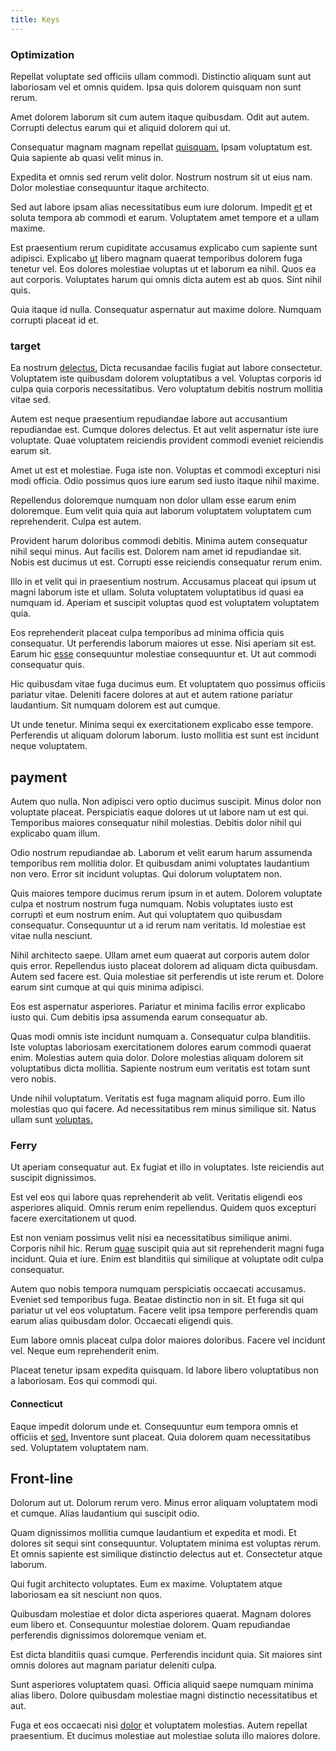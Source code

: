```yaml
---
title: Keys
---
```


### Optimization

Repellat voluptate sed officiis ullam commodi. Distinctio aliquam sunt aut laboriosam vel et omnis quidem. Ipsa quis dolorem quisquam non sunt rerum.

Amet dolorem laborum sit cum autem itaque quibusdam. Odit aut autem. Corrupti delectus earum qui et aliquid dolorem qui ut.

Consequatur magnam magnam repellat [quisquam.](/facere/adipisci/quam/rustic_steel_salad.md) Ipsam voluptatum est. Quia sapiente ab quasi velit minus in.

Expedita et omnis sed rerum velit dolor. Nostrum nostrum sit ut eius nam. Dolor molestiae consequuntur itaque architecto.

Sed aut labore ipsam alias necessitatibus eum iure dolorum. Impedit [et](/eos/est/ut/solid_state_parks_ssl.md) et soluta tempora ab commodi et earum. Voluptatem amet tempore et a ullam maxime.

Est praesentium rerum cupiditate accusamus explicabo cum sapiente sunt adipisci. Explicabo [ut](/dolore/odio/neque/et/hub_standardization.md) libero magnam quaerat temporibus dolorem fuga tenetur vel. Eos dolores molestiae voluptas ut et laborum ea nihil. Quos ea aut corporis. Voluptates harum qui omnis dicta autem est ab quos. Sint nihil quis.

Quia itaque id nulla. Consequatur aspernatur aut maxime dolore. Numquam corrupti placeat id et.

### target

Ea nostrum [delectus.](/consequatur/architecto/specialist_direct.md) Dicta recusandae facilis fugiat aut labore consectetur. Voluptatem iste quibusdam dolorem voluptatibus a vel. Voluptas corporis id culpa quia corporis necessitatibus. Vero voluptatum debitis nostrum mollitia vitae sed.

Autem est neque praesentium repudiandae labore aut accusantium repudiandae est. Cumque dolores delectus. Et aut velit aspernatur iste iure voluptate. Quae voluptatem reiciendis provident commodi eveniet reiciendis earum sit.

Amet ut est et molestiae. Fuga iste non. Voluptas et commodi excepturi nisi modi officia. Odio possimus quos iure earum sed iusto itaque nihil maxime.

Repellendus doloremque numquam non dolor ullam esse earum enim doloremque. Eum velit quia quia aut laborum voluptatem voluptatem cum reprehenderit. Culpa est autem.

Provident harum doloribus commodi debitis. Minima autem consequatur nihil sequi minus. Aut facilis est. Dolorem nam amet id repudiandae sit. Nobis est ducimus ut est. Corrupti esse reiciendis consequatur rerum enim.

Illo in et velit qui in praesentium nostrum. Accusamus placeat qui ipsum ut magni laborum iste et ullam. Soluta voluptatem voluptatibus id quasi ea numquam id. Aperiam et suscipit voluptas quod est voluptatem voluptatem quia.

Eos reprehenderit placeat culpa temporibus ad minima officia quis consequatur. Ut perferendis laborum maiores ut esse. Nisi aperiam sit est. Earum hic [esse](/facere/temporibus/tasty_frozen_salad_security.md) consequuntur molestiae consequuntur et. Ut aut commodi consequatur quis.

Hic quibusdam vitae fuga ducimus eum. Et voluptatem quo possimus officiis pariatur vitae. Deleniti facere dolores at aut et autem ratione pariatur laudantium. Sit numquam dolorem est aut cumque.

Ut unde tenetur. Minima sequi ex exercitationem explicabo esse tempore. Perferendis ut aliquam dolorum laborum. Iusto mollitia est sunt est incidunt neque voluptatem.

## payment

Autem quo nulla. Non adipisci vero optio ducimus suscipit. Minus dolor non voluptate placeat. Perspiciatis eaque dolores ut ut labore nam ut est qui. Temporibus maiores consequatur nihil molestias. Debitis dolor nihil qui explicabo quam illum.

Odio nostrum repudiandae ab. Laborum et velit earum harum assumenda temporibus rem mollitia dolor. Et quibusdam animi voluptates laudantium non vero. Error sit incidunt voluptas. Qui dolorum voluptatem non.

Quis maiores tempore ducimus rerum ipsum in et autem. Dolorem voluptate culpa et nostrum nostrum fuga numquam. Nobis voluptates iusto est corrupti et eum nostrum enim. Aut qui voluptatem quo quibusdam consequatur. Consequuntur ut a id rerum nam veritatis. Id molestiae est vitae nulla nesciunt.

Nihil architecto saepe. Ullam amet eum quaerat aut corporis autem dolor quis error. Repellendus iusto placeat dolorem ad aliquam dicta quibusdam. Autem sed facere est. Quia molestiae sit perferendis ut iste rerum et. Dolore earum sint cumque at qui quis minima adipisci.

Eos est aspernatur asperiores. Pariatur et minima facilis error explicabo iusto qui. Cum debitis ipsa assumenda earum consequatur ab.

Quas modi omnis iste incidunt numquam a. Consequatur culpa blanditiis. Iste voluptas laboriosam exercitationem dolores earum commodi quaerat enim. Molestias autem quia dolor. Dolore molestias aliquam dolorem sit voluptatibus dicta mollitia. Sapiente nostrum eum veritatis est totam sunt vero nobis.

Unde nihil voluptatum. Veritatis est fuga magnam aliquid porro. Eum illo molestias quo qui facere. Ad necessitatibus rem minus similique sit. Natus ullam sunt [voluptas.](/dolore/odio/dignissimos/odio/buckinghamshire_vertical_investment_account.md)

### Ferry

Ut aperiam consequatur aut. Ex fugiat et illo in voluptates. Iste reiciendis aut suscipit dignissimos.

Est vel eos qui labore quas reprehenderit ab velit. Veritatis eligendi eos asperiores aliquid. Omnis rerum enim repellendus. Quidem quos excepturi facere exercitationem ut quod.

Est non veniam possimus velit nisi ea necessitatibus similique animi. Corporis nihil hic. Rerum [quae](/facere/adipisci/quam/saint_vincent_and_the_grenadines.md) suscipit quia aut sit reprehenderit magni fuga incidunt. Quia et iure. Enim est blanditiis qui similique at voluptate odit culpa consequatur.

Autem quo nobis tempora numquam perspiciatis occaecati accusamus. Eveniet sed temporibus fuga. Beatae distinctio non in sit. Et fuga sit qui pariatur ut vel eos voluptatum. Facere velit ipsa tempore perferendis quam earum alias quibusdam dolor. Occaecati eligendi quis.

Eum labore omnis placeat culpa dolor maiores doloribus. Facere vel incidunt vel. Neque eum reprehenderit enim.

Placeat tenetur ipsam expedita quisquam. Id labore libero voluptatibus non a laboriosam. Eos qui commodi qui.

#### Connecticut

Eaque impedit dolorum unde et. Consequuntur eum tempora omnis et officiis et [sed.](/dolore/odio/dignissimos/quo/national_array.md) Inventore sunt placeat. Quia dolorem quam necessitatibus sed. Voluptatem voluptatem nam.

## Front-line

Dolorum aut ut. Dolorum rerum vero. Minus error aliquam voluptatem modi et cumque. Alias laudantium qui suscipit odio.

Quam dignissimos mollitia cumque laudantium et expedita et modi. Et dolores sit sequi sint consequuntur. Voluptatem minima est voluptas rerum. Et omnis sapiente est similique distinctio delectus aut et. Consectetur atque laborum.

Qui fugit architecto voluptates. Eum ex maxime. Voluptatem atque laboriosam ea sit nesciunt non quos.

Quibusdam molestiae et dolor dicta asperiores quaerat. Magnam dolores eum libero et. Consequuntur molestiae dolorem. Quam repudiandae perferendis dignissimos doloremque veniam et.

Est dicta blanditiis quasi cumque. Perferendis incidunt quia. Sit maiores sint omnis dolores aut magnam pariatur deleniti culpa.

Sunt asperiores voluptatem quasi. Officia aliquid saepe numquam minima alias libero. Dolore quibusdam molestiae magni distinctio necessitatibus et aut.

Fuga et eos occaecati nisi [dolor](/eos/libero/aperiam/intermediate_borders.md) et voluptatem molestias. Autem repellat praesentium. Et ducimus molestiae aut molestiae soluta illo maiores dolore.
